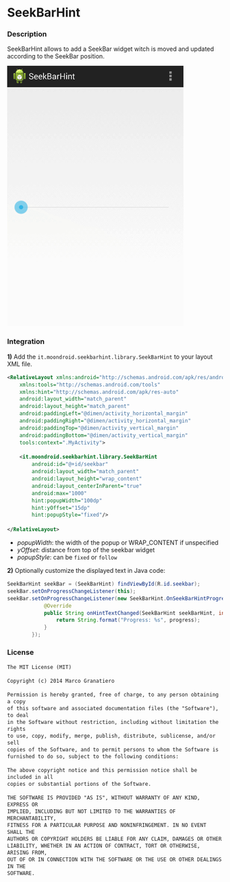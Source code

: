 SeekBarHint
===========
### Description
SeekBarHint allows to add a SeekBar widget witch is moved and updated according to the SeekBar position.


![Demo](art/seekbarhint_demo.gif)

### Integration
**1)** Add the ``it.moondroid.seekbarhint.library.SeekBarHint`` to your layout XML file.

```xml
<RelativeLayout xmlns:android="http://schemas.android.com/apk/res/android"
    xmlns:tools="http://schemas.android.com/tools"
    xmlns:hint="http://schemas.android.com/apk/res-auto"
    android:layout_width="match_parent"
    android:layout_height="match_parent"
    android:paddingLeft="@dimen/activity_horizontal_margin"
    android:paddingRight="@dimen/activity_horizontal_margin"
    android:paddingTop="@dimen/activity_vertical_margin"
    android:paddingBottom="@dimen/activity_vertical_margin"
    tools:context=".MyActivity">

    <it.moondroid.seekbarhint.library.SeekBarHint
        android:id="@+id/seekbar"
        android:layout_width="match_parent"
        android:layout_height="wrap_content"
        android:layout_centerInParent="true"
        android:max="1000"
        hint:popupWidth="100dp"
        hint:yOffset="15dp"
        hint:popupStyle="fixed"/>

</RelativeLayout>
```

+ _popupWidth_: the width of the popup or WRAP_CONTENT if unspecified
+ _yOffset_: distance from top of the seekbar widget
+ _popupStyle_: can be ``fixed`` or ``follow``


**2)** Optionally customize the displayed text in Java code:

```java
SeekBarHint seekBar = (SeekBarHint) findViewById(R.id.seekbar);
seekBar.setOnProgressChangeListener(this);
seekBar.setOnProgressChangeListener(new SeekBarHint.OnSeekBarHintProgressChangeListener() {
            @Override
            public String onHintTextChanged(SeekBarHint seekBarHint, int progress) {
                return String.format("Progress: %s", progress);
            }
        });
```


### License

```
The MIT License (MIT)

Copyright (c) 2014 Marco Granatiero

Permission is hereby granted, free of charge, to any person obtaining a copy
of this software and associated documentation files (the "Software"), to deal
in the Software without restriction, including without limitation the rights
to use, copy, modify, merge, publish, distribute, sublicense, and/or sell
copies of the Software, and to permit persons to whom the Software is
furnished to do so, subject to the following conditions:

The above copyright notice and this permission notice shall be included in all
copies or substantial portions of the Software.

THE SOFTWARE IS PROVIDED "AS IS", WITHOUT WARRANTY OF ANY KIND, EXPRESS OR
IMPLIED, INCLUDING BUT NOT LIMITED TO THE WARRANTIES OF MERCHANTABILITY,
FITNESS FOR A PARTICULAR PURPOSE AND NONINFRINGEMENT. IN NO EVENT SHALL THE
AUTHORS OR COPYRIGHT HOLDERS BE LIABLE FOR ANY CLAIM, DAMAGES OR OTHER
LIABILITY, WHETHER IN AN ACTION OF CONTRACT, TORT OR OTHERWISE, ARISING FROM,
OUT OF OR IN CONNECTION WITH THE SOFTWARE OR THE USE OR OTHER DEALINGS IN THE
SOFTWARE.
```
